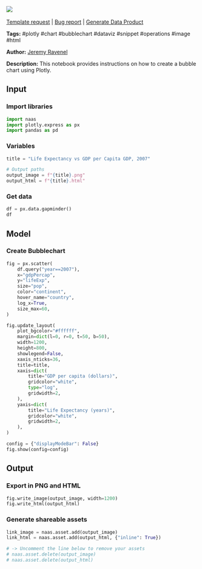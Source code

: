 <a href="https://app.naas.ai/user-redirect/naas/downloader?url=https://raw.githubusercontent.com/jupyter-naas/awesome-notebooks/master/Plotly/Plotly_Create_Bubblechart.ipynb" target="_parent"><img src="https://naasai-public.s3.eu-west-3.amazonaws.com/open_in_naas.svg"/></a><br><br><a href="https://github.com/jupyter-naas/awesome-notebooks/issues/new?assignees=&labels=&template=template-request.md&title=Tool+-+Action+of+the+notebook+">Template request</a> | <a href="https://github.com/jupyter-naas/awesome-notebooks/issues/new?assignees=&labels=bug&template=bug_report.md&title=Plotly+-+Create+Bubblechart:+Error+short+description">Bug report</a> | <a href="https://app.naas.ai/user-redirect/naas/downloader?url=https://raw.githubusercontent.com/jupyter-naas/awesome-notebooks/master/Naas/Naas_Start_data_product.ipynb" target="_parent">Generate Data Product</a>

**Tags:** #plotly #chart #bubblechart #dataviz #snippet #operations #image #html

**Author:** [Jeremy Ravenel](https://www.linkedin.com/in/ACoAAAJHE7sB5OxuKHuzguZ9L6lfDHqw--cdnJg/)

**Description:** This notebook provides instructions on how to create a bubble chart using Plotly.

## Input

### Import libraries


```python
import naas
import plotly.express as px
import pandas as pd
```

### Variables


```python
title = "Life Expectancy vs GDP per Capita GDP, 2007"

# Output paths
output_image = f"{title}.png"
output_html = f"{title}.html"
```

### Get data


```python
df = px.data.gapminder()
df
```

## Model

### Create Bubblechart


```python
fig = px.scatter(
    df.query("year==2007"),
    x="gdpPercap",
    y="lifeExp",
    size="pop",
    color="continent",
    hover_name="country",
    log_x=True,
    size_max=60,
)

fig.update_layout(
    plot_bgcolor="#ffffff",
    margin=dict(l=0, r=0, t=50, b=50),
    width=1200,
    height=800,
    showlegend=False,
    xaxis_nticks=36,
    title=title,
    xaxis=dict(
        title="GDP per capita (dollars)",
        gridcolor="white",
        type="log",
        gridwidth=2,
    ),
    yaxis=dict(
        title="Life Expectancy (years)",
        gridcolor="white",
        gridwidth=2,
    ),
)

config = {"displayModeBar": False}
fig.show(config=config)
```

## Output

### Export in PNG and HTML


```python
fig.write_image(output_image, width=1200)
fig.write_html(output_html)
```

### Generate shareable assets


```python
link_image = naas.asset.add(output_image)
link_html = naas.asset.add(output_html, {"inline": True})

# -> Uncomment the line below to remove your assets
# naas.asset.delete(output_image)
# naas.asset.delete(output_html)
```
